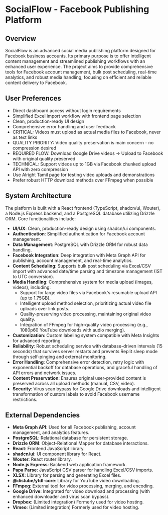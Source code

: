 # SocialFlow - Facebook Publishing Platform

## Overview
SocialFlow is an advanced social media publishing platform designed for Facebook business accounts. Its primary purpose is to offer intelligent content management and streamlined publishing workflows with an enhanced user experience. The project aims to provide comprehensive tools for Facebook account management, bulk post scheduling, real-time analytics, and robust media handling, focusing on efficient and reliable content delivery to Facebook.

## User Preferences
- Direct dashboard access without login requirements
- Simplified Excel import workflow with frontend page selection
- Clean, production-ready UI design
- Comprehensive error handling and user feedback
- CRITICAL: Videos must upload as actual media files to Facebook, never as text links
- QUALITY PRIORITY: Video quality preservation is main concern - no compression desired
- REQUIRED FLOW: Download Google Drive videos → Upload to Facebook with original quality preserved
- TECHNICAL: Support videos up to 1GB via Facebook chunked upload API with zero compression
- Use Alright Tamil page for testing video uploads and demonstrations
- Prefer robust HTTP download methods over FFmpeg when possible

## System Architecture
The platform is built with a React frontend (TypeScript, shadcn/ui, Wouter), a Node.js Express backend, and a PostgreSQL database utilizing Drizzle ORM. Core functionalities include:
- **UI/UX**: Clean, production-ready design using shadcn/ui components.
- **Authentication**: Simplified authentication for Facebook account management.
- **Data Management**: PostgreSQL with Drizzle ORM for robust data handling.
- **Facebook Integration**: Deep integration with Meta Graph API for publishing, account management, and real-time analytics.
- **Content Scheduling**: Supports bulk post scheduling via Excel/CSV import with advanced date/time parsing and timezone management (IST to UTC conversion).
- **Media Handling**: Comprehensive system for media upload (images, videos), including:
    - Support for large video files via Facebook's resumable upload API (up to 1.75GB).
    - Intelligent upload method selection, prioritizing actual video file uploads over link posts.
    - Quality-preserving video processing, maintaining original video quality.
    - Integration of FFmpeg for high-quality video processing (e.g., 1080p60 YouTube downloads with audio merging).
- **Customization**: Custom labeling system compatible with Meta Insights for advanced reporting.
- **Reliability**: Robust scheduling service with database-driven intervals (15 seconds) that survives server restarts and prevents Replit sleep mode through self-pinging and external monitoring.
- **Error Handling**: Comprehensive error detection, retry logic with exponential backoff for database operations, and graceful handling of API errors and network issues.
- **Content Preservation**: Ensures original user-provided content is preserved across all upload methods (manual, CSV, video).
- **Security**: Virus scan bypass for Google Drive downloads and intelligent transformation of custom labels to avoid Facebook username restrictions.

## External Dependencies
- **Meta Graph API**: Used for all Facebook publishing, account management, and analytics features.
- **PostgreSQL**: Relational database for persistent storage.
- **Drizzle ORM**: Object-Relational Mapper for database interactions.
- **React**: Frontend JavaScript library.
- **shadcn/ui**: UI component library for React.
- **Wouter**: React router library.
- **Node.js Express**: Backend web application framework.
- **Papa Parse**: JavaScript CSV parser for handling Excel/CSV imports.
- **XLSX**: Library for parsing and generating Excel files.
- **@distube/ytdl-core**: Library for YouTube video downloading.
- **FFmpeg**: External tool for video processing, merging, and encoding.
- **Google Drive**: Integrated for video download and processing (with enhanced downloader and virus scan bypass).
- **Dropbox**: (Limited integration) Formerly used for video hosting.
- **Vimeo**: (Limited integration) Formerly used for video hosting.